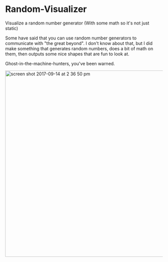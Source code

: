 # Random-Visualizer
Visualize a random number generator (With some math so it's not just static)

Some have said that you can use random number generators to communicate with "the great beyond". I don't know about that, but I did make something that generates random numbers, does a bit of math on them, then outputs some nice shapes that are fun to look at.     


Ghost-in-the-machine-hunters, you've been warned.    

<img width="597" alt="screen shot 2017-09-14 at 2 36 50 pm" src="https://user-images.githubusercontent.com/30119798/30447530-63861d58-995a-11e7-9df4-7998ca841bdf.png">
